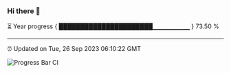 ### Hi there 👋

⏳ Year progress { ██████████████████████▁▁▁▁▁▁▁▁ } 73.50 %

---

⏰ Updated on Tue, 26 Sep 2023 06:10:22 GMT

![Progress Bar CI](https://github.com/Shyam-Makwana/GitHub-Actions-Demo/workflows/Progress%20Bar%20CI/badge.svg)
